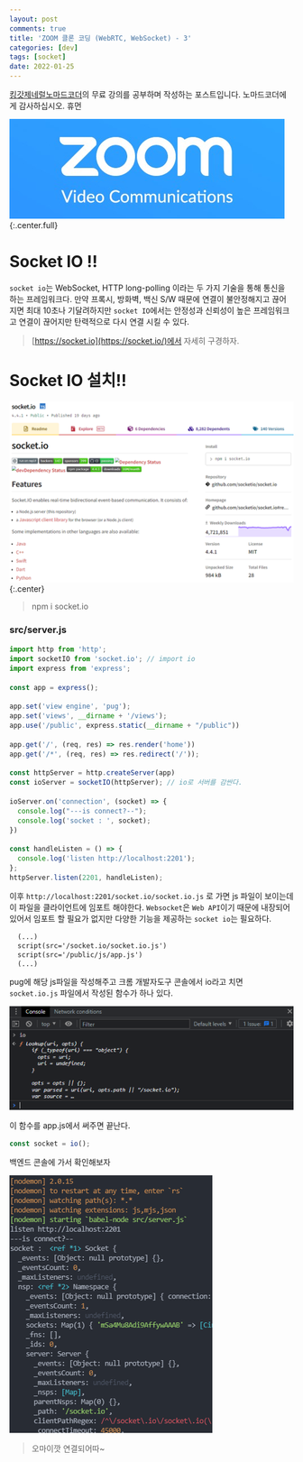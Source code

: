 ```yaml
---
layout: post
comments: true
title: 'ZOOM 클론 코딩 (WebRTC, WebSocket) - 3'
categories: [dev]
tags: [socket]
date: 2022-01-25
---
```

[킹갓제네럴노마드코더](https://academy.nomadcoders.co/)의 무료 강의를 공부하며 작성하는 포스트입니다. 노마드코더에게 감사하십시오. 휴먼

![headerimg](/assets/img/subcate/zoom.jpg)
{:.center.full}

# Socket IO !!
`socket io`는 WebSocket, HTTP long-polling 이라는 두 가지 기술을 통해 통신을 하는 프레임워크다.
만약 프록시, 방화벽, 백신 S/W 때문에 연결이 불안정해지고 끊어지면 최대 10초나 기달려하지만 `socket IO`에서는 안정성과 신뢰성이 높은 프레임워크고 연결이 끊어지만 탄력적으로 다시 연결 시킬 수 있다. 
> [https://socket.io](https://socket.io/)에서 자세히 구경하자.

# Socket IO 설치!!
![](/assets/img/post/myZoom/06.png)
{:.center}
> npm i socket.io

### src/server.js
```javascript
import http from 'http';
import socketIO from 'socket.io'; // import io
import express from 'express';

const app = express();

app.set('view engine', 'pug');
app.set('views', __dirname + '/views');
app.use('/public', express.static(__dirname + "/public"))

app.get('/', (req, res) => res.render('home'))
app.get('/*', (req, res) => res.redirect('/'));

const httpServer = http.createServer(app)
const ioServer = socketIO(httpServer); // io로 서버를 감싼다.

ioServer.on('connection', (socket) => {
  console.log("---is connect?--");
  console.log('socket : ', socket);
})

const handleListen = () => {
  console.log('listen http://localhost:2201');
};
httpServer.listen(2201, handleListen);
```

이후 `http://localhost:2201/socket.io/socket.io.js` 로 가면 js 파일이 보이는데 이 파일을 클라이언트에 임포트 해야한다.
`Websocket`은 `Web API`이기 때문에 내장되어 있어서 임포트 할 필요가 없지만 다양한 기능을 제공하는 `socket io`는 필요하다.

```pug
  (...)
  script(src='/socket.io/socket.io.js')
  script(src='/public/js/app.js')
  (...)
```

pug에 해당 js파일을 작성해주고 크롬 개발자도구 콘솔에서 io라고 치면 `socket.io.js` 파일에서 작성된 함수가 하나 있다.

![](/assets/img/post/myZoom/07.png)

이 함수를 app.js에서 써주면 끝난다.

```javascript
const socket = io();
```

백엔드 콘솔에 가서 확인해보자 

![](/assets/img/post/myZoom/08.png)
> 오마이깟 연결되어따~